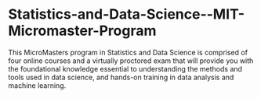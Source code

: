# Statistics-and-Data-Science--MIT-Micromaster-Program
This MicroMasters program in Statistics and Data Science is comprised of four online courses and a virtually proctored exam that will provide you with the foundational knowledge essential to understanding the methods and tools used in data science, and hands-on training in data analysis and machine learning.

